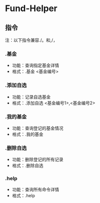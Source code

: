 # Fund-Helper

## 指令

注：以下指令兼容./。和,/，

### .基金

* 功能：查询指定基金详情
* 格式：.基金 <基金编号>

### .添加自选

* 功能：记录自选基金
* 格式：.添加自选 <基金编号1>,<基金编号2>

### .我的基金

* 功能：查询登记的基金情况
* 格式：.我的基金

### .删除自选

* 功能：删除登记的所有记录
* 格式：.删除自选

### .help

* 功能：查询所有命令详情
* 格式：.help
